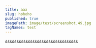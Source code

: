 ```yaml
---
title: aaa
slug: hohoho
published: true
imagePath: image/test/screenshot.49.jpg
tagNames: test
---
```

ssssssssssssssssssssssssssssssss